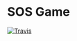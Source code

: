 # SOS Game

[![Travis](https://img.shields.io/travis/ShinyArceus1/SOSGame.svg?style=for-the-badge)](https://travis-ci.org/ShinyArceus1/SOSGame)
